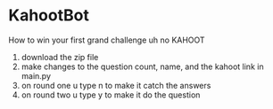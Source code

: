 # KahootBot
 How to win your first grand challenge uh no KAHOOT
1. download the zip file
2. make changes to the question count, name, and the kahoot link in main.py
3. on round one u type n to make it catch the answers
4. on round two u type y to make it do the question
